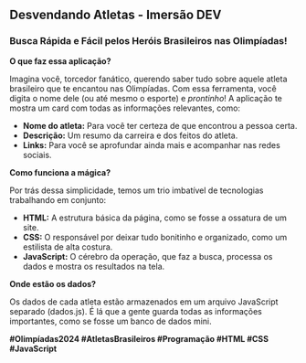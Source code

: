 ## **Desvendando Atletas - Imersão DEV**

### **Busca Rápida e Fácil pelos Heróis Brasileiros nas Olimpíadas!** 

**O que faz essa aplicação?**

Imagina você, torcedor fanático, querendo saber tudo sobre aquele atleta brasileiro que te encantou nas Olimpíadas. Com essa ferramenta, você digita o nome dele (ou até mesmo o esporte) e *prontinho*! A aplicação te mostra um card com todas as informações relevantes, como:

* **Nome do atleta:** Para você ter certeza de que encontrou a pessoa certa.
* **Descrição:** Um resumo da carreira e dos feitos do atleta.
* **Links:** Para você se aprofundar ainda mais e acompanhar nas redes sociais.

**Como funciona a mágica?**

Por trás dessa simplicidade, temos um trio imbatível de tecnologias trabalhando em conjunto:

* **HTML:** A estrutura básica da página, como se fosse a ossatura de um site.
* **CSS:** O responsável por deixar tudo bonitinho e organizado, como um estilista de alta costura.
* **JavaScript:** O cérebro da operação, que faz a busca, processa os dados e mostra os resultados na tela.

**Onde estão os dados?**

Os dados de cada atleta estão armazenados em um arquivo JavaScript separado (dados.js). É lá que a gente guarda todas as informações importantes, como se fosse um banco de dados mini.

**#Olimpíadas2024 #AtletasBrasileiros #Programação #HTML #CSS #JavaScript**
